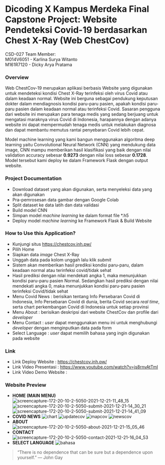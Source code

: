 # Dicoding X Kampus Merdeka Final Capstone Project: Website Pendeteksi Covid-19 berdasarkan Chest X-Ray (Web ChestCov)


CSD-027 Team Member: <br />
M014V6051 - Karlina Surya Witanto <br />
M161R7120 - Dicky Arya Pratama <br />


### Overview <br />
Web ChestCov-19 merupakan aplikasi berbasis Website yang digunakan untuk mendeteksi kondisi Chest X-Ray terinfeksi oleh virus Covid atau dalam keadaan normal. Website ini berguna sebagai pendukung keputusan dokter dalam mendiagnosis kondisi paru-paru pasien, apakah kondisi paru-paru pasien dalam keadaan normal atau terinfeksi Covid. Sasaran pengguna dari website ini merupakan para tenaga medis yang sedang berjuang untuk mengatasi maraknya virus Covid di Indonesia, harapannya dengan adanya website ini dapat mempermudah tenaga medis untuk melakukan diagnosa dan dapat membantu memutus rantai penyebaran Covid lebih cepat.

Model machine learning yang kami bangun menggunakan algoritma deep learning yaitu Convolutional Neural Network (CNN) yang mendukung data image, CNN mampu memberikan hasil klasifikasi yang baik dengan nilai validation accuracy sebesar **0.9273** dengan nilai loss sebesar **0.1728**. Model tersebut kami deploy ke dalam Framework Flask dengan output website.


### Project Documentation <br />
* Download dataset yang akan digunakan, serta menyeleksi data yang akan digunakan
* Pra-pemrosesan data gambar dengan Google Colab
* Split dataset ke data latih dan data validasi
* Build model CNN
* Simpan model *machine learning* ke dalam format file *.h5
* Deploy model *machine learning* ke Framework Flask & Build Website


### How to Use this Application? <br />
* Kunjungi situs https://chestcov.inh.pw/
* Pilih Home
* Siapkan data *image* Chest X-Ray
* Unggah data pada kolom unggah lalu klik *submit*
* Sistem akan memberikan hasil prediksi kondisi paru-paru, dalam keadaan normal atau terinfeksi covid/tidak sehat
* Hasil prediksi dengan nilai mendekati angka 1, maka menunjukkan kondisi paru-paru pasien Normal.
  Sedangkan hasil prediksi dengan nilai mendekati angka 0, maka menunjukkan kondisi paru-paru pasien terinfeksi Covid/tidak sehat
* Menu Covid News : berisikan tentang Info Persebaran Covid di Indonesia, Info Persebaran Covid di dunia, berita Covid 
  secara *real time*, serta chart perkembangan Covid di Indonesia untuk setiap provinsi
* Menu About : berisikan deskripsi dari website ChestCov dan profile dari *developer*
* Menu Contact : *user* dapat menggunakan menu ini untuk menghubungi *developer* dengan menginputkan data pada form
* Select Language : *user* dapat memilih bahasa yang ingin digunakan pada website


### Link <br />
* Link Deploy Website : https://chestcov.inh.pw/
* Link Video Presentasi : https://www.youtube.com/watch?v=js8rnvAtTmI
* Link Video Demo Website :


### Website Preview <br />
* **HOME (MAIN MENU)**
![screencapture-172-20-10-2-5050-2021-12-21-11_48_15](https://user-images.githubusercontent.com/64744593/146945193-89fcd03d-e067-44b2-bec7-39ffc15612da.png)
![screencapture-172-20-10-2-5050-submit-2021-12-21-14_30_21](https://user-images.githubusercontent.com/64744593/146945529-fcce62ac-843b-4a78-908e-ecfb01e8d2e9.png)
![screencapture-172-20-10-2-5050-submit-2021-12-21-14_41_09](https://user-images.githubusercontent.com/64744593/146945546-43331d85-d7e2-4388-a45c-d206f6ac1610.png)
* **COVID NEWS**
![chart](https://user-images.githubusercontent.com/64744593/146946174-5c7a1cc7-c595-45ce-9425-ef084185c750.jpeg)
![updatecov](https://user-images.githubusercontent.com/64744593/146946198-96a00d2e-5da9-49b4-bb32-c53060da7bdd.jpg)
![mapcov](https://user-images.githubusercontent.com/64744593/146946186-3187804e-c150-4651-a82e-e77f7c4161e3.jpg)
![newscov](https://user-images.githubusercontent.com/64744593/146946192-9f443ff4-2748-434c-b018-bd6ffc12293a.jpg)
* **ABOUT**
![screencapture-172-20-10-2-5050-about-2021-12-21-15_05_46](https://user-images.githubusercontent.com/64744593/146946818-f581f96d-5c00-4a30-9883-6052ec7bb9fe.png)
* **CONTACT**
![screencapture-172-20-10-2-5050-contact-2021-12-21-16_04_53](https://user-images.githubusercontent.com/64744593/146946915-447e0ff6-980d-45fa-a36a-db252e9ea46d.png)
* **SELECT LANGUAGE**
![bahasa](https://user-images.githubusercontent.com/64744593/146947115-a32c2aab-afd2-4c8e-be75-962b1794346c.jpg)


> “There is no dependence that can be sure but a dependence upon yourself.” 
> ― John Gay
